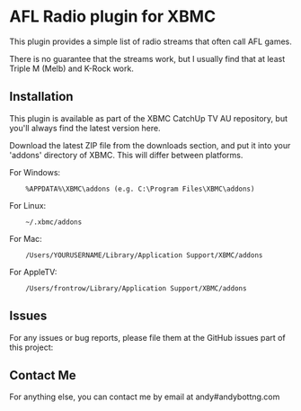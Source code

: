 AFL Radio plugin for XBMC
================================

This plugin provides a simple list of radio streams that often call AFL
games.

There is no guarantee that the streams work, but I usually find that at least
Triple M (Melb) and K-Rock work.

Installation
------------
This plugin is available as part of the XBMC CatchUp TV AU repository, but
you'll always find the latest version here.

Download the latest ZIP file from the downloads section, and put it into your 'addons' directory of XBMC. This will differ between platforms.

For Windows:
```
	%APPDATA%\XBMC\addons (e.g. C:\Program Files\XBMC\addons)
```

For Linux:
```
	~/.xbmc/addons
```

For Mac:
```
	/Users/YOURUSERNAME/Library/Application Support/XBMC/addons
```

For AppleTV:
```
	/Users/frontrow/Library/Application Support/XBMC/addons
```

Issues
------
For any issues or bug reports, please file them at the GitHub issues part of this project:

Contact Me
----------
For anything else, you can contact me by email at andy#andybottng.com
